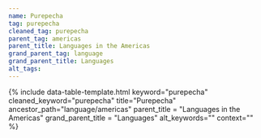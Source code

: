 ```yaml
---
name: Purepecha
tag: purepecha
cleaned_tag: purepecha
parent_tag: americas
parent_title: Languages in the Americas
grand_parent_tag: language
grand_parent_title: Languages
alt_tags: 
---
```


{% include data-table-template.html 
  keyword="purepecha" 
  cleaned_keyword="purepecha" 
  title="Purepecha"
  ancestor_path="language/americas" 
  parent_title = "Languages in the Americas"
  grand_parent_title = "Languages"
  alt_keywords=""
  context=""
%}

